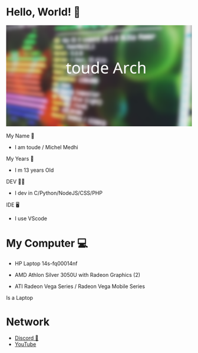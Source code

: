 # Hello, World! 👋

![image](https://github.com/toude-Archs/Profile/blob/main/mmmmmm.png?raw=true)


My Name 👦 
- I am toude / Michel Medhi                    

My Years 🎂
- I m 13 years Old 

DEV 👨‍💻
- I dev in C/Python/NodeJS/CSS/PHP 

IDE 🖥️

- I use VScode

# My Computer 💻

        
  
   
   - HP Laptop 14s-fq00014nf 
   
   - AMD Athlon Silver 3050U with Radeon Graphics (2) 
   
   - ATI Radeon Vega Series / Radeon Vega Mobile Series 
   

 Is a Laptop

 
 # Network

 - [Discord 💬](https://discord.gg/z5gg4J4J33)
 - [YouTube](https://www.youtube.com/channel/UC1aCxBgaouzoEV3PVpOsxSw)
